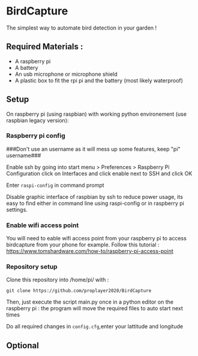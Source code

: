 # BirdCapture
The simplest way to automate bird detection in your garden !

## Required Materials :
- A raspberry pi
- A battery
- An usb microphone or microphone shield
- A plastic box to fit the rpi pi and the battery (most likely waterproof)

## Setup
On raspberry pi (using raspbian) with working python environement (use raspbian legacy version):
### Raspberry pi config

###Don't use an username as it will mess up some features, keep "pi" username###

Enable ssh by going into start menu > Preferences > Raspberry Pi Configuration click on Interfaces and click enable next to SSH and click OK 

Enter ```raspi-config``` in command prompt

Disable graphic interface of raspbian by ssh to reduce power usage, its easy to find either in command line using raspi-config or in raspberry pi settings.
### Enable wifi access point
You will need to eable wifi access point from your raspberry pi to access birdcapture from your phone for example.
Follow this tutorial : 
https://www.tomshardware.com/how-to/raspberry-pi-access-point
### Repository setup

Clone this repository into /home/pi/ with :

```git clone https://github.com/proplayer2020/BirdCapture```

Then, just execute the script main.py once in a python editor on the raspberry pi : the program will move the required files to auto start next times

Do all required changes in ```config.cfg```,enter your lattitude and longitude
## Optional

